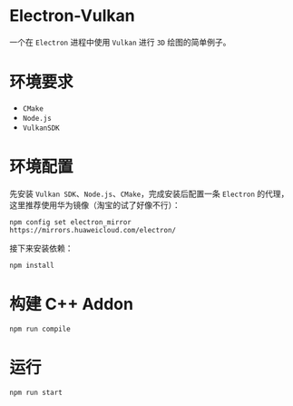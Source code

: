 # Electron-Vulkan

一个在 `Electron` 进程中使用 `Vulkan` 进行 `3D` 绘图的简单例子。

# 环境要求

* `CMake`
* `Node.js`
* `VulkanSDK`

# 环境配置

先安装 `Vulkan SDK`、`Node.js`、`CMake`，完成安装后配置一条 `Electron` 的代理，这里推荐使用华为镜像（淘宝的试了好像不行）：

```shell
npm config set electron_mirror https://mirrors.huaweicloud.com/electron/
```

接下来安装依赖：

```shell
npm install
```

# 构建 C++ Addon

```shell
npm run compile
```

# 运行

```shell
npm run start
```
